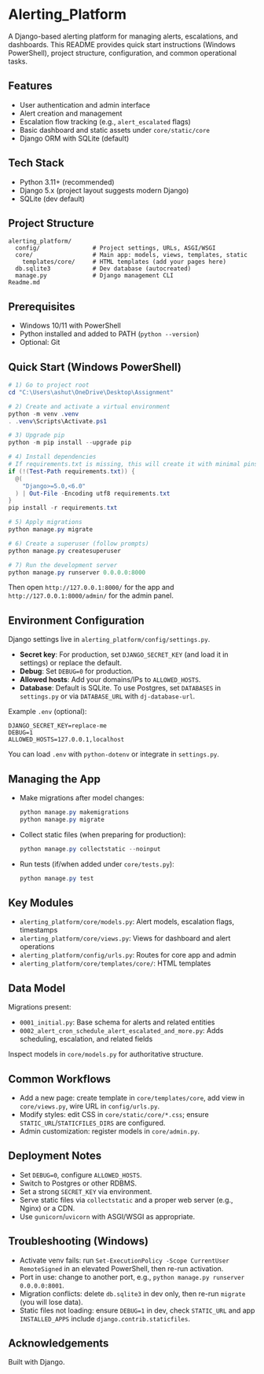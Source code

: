 # Alerting_Platform

A Django-based alerting platform for managing alerts, escalations, and dashboards. This README provides quick start instructions (Windows PowerShell), project structure, configuration, and common operational tasks.

## Features
- User authentication and admin interface
- Alert creation and management
- Escalation flow tracking (e.g., `alert_escalated` flags)
- Basic dashboard and static assets under `core/static/core`
- Django ORM with SQLite (default)

## Tech Stack
- Python 3.11+ (recommended)
- Django 5.x (project layout suggests modern Django)
- SQLite (dev default)

## Project Structure
```
alerting_platform/
  config/               # Project settings, URLs, ASGI/WSGI
  core/                 # Main app: models, views, templates, static
    templates/core/     # HTML templates (add your pages here)
  db.sqlite3            # Dev database (autocreated)
  manage.py             # Django management CLI
Readme.md
```

## Prerequisites
- Windows 10/11 with PowerShell
- Python installed and added to PATH (`python --version`)
- Optional: Git

## Quick Start (Windows PowerShell)
```powershell
# 1) Go to project root
cd "C:\Users\ashut\OneDrive\Desktop\Assignment"

# 2) Create and activate a virtual environment
python -m venv .venv
. .venv\Scripts\Activate.ps1

# 3) Upgrade pip
python -m pip install --upgrade pip

# 4) Install dependencies
# If requirements.txt is missing, this will create it with minimal pins.
if (!(Test-Path requirements.txt)) {
  @(
    "Django>=5.0,<6.0"
  ) | Out-File -Encoding utf8 requirements.txt
}
pip install -r requirements.txt

# 5) Apply migrations
python manage.py migrate

# 6) Create a superuser (follow prompts)
python manage.py createsuperuser

# 7) Run the development server
python manage.py runserver 0.0.0.0:8000
```

Then open `http://127.0.0.1:8000/` for the app and `http://127.0.0.1:8000/admin/` for the admin panel.

## Environment Configuration
Django settings live in `alerting_platform/config/settings.py`.

- **Secret key**: For production, set `DJANGO_SECRET_KEY` (and load it in settings) or replace the default.
- **Debug**: Set `DEBUG=0` for production.
- **Allowed hosts**: Add your domains/IPs to `ALLOWED_HOSTS`.
- **Database**: Default is SQLite. To use Postgres, set `DATABASES` in `settings.py` or via `DATABASE_URL` with `dj-database-url`.

Example `.env` (optional):
```
DJANGO_SECRET_KEY=replace-me
DEBUG=1
ALLOWED_HOSTS=127.0.0.1,localhost
```
You can load `.env` with `python-dotenv` or integrate in `settings.py`.

## Managing the App
- Make migrations after model changes:
  ```powershell
  python manage.py makemigrations
  python manage.py migrate
  ```
- Collect static files (when preparing for production):
  ```powershell
  python manage.py collectstatic --noinput
  ```
- Run tests (if/when added under `core/tests.py`):
  ```powershell
  python manage.py test
  ```

## Key Modules
- `alerting_platform/core/models.py`: Alert models, escalation flags, timestamps
- `alerting_platform/core/views.py`: Views for dashboard and alert operations
- `alerting_platform/config/urls.py`: Routes for core app and admin
- `alerting_platform/core/templates/core/`: HTML templates

## Data Model
Migrations present:
- `0001_initial.py`: Base schema for alerts and related entities
- `0002_alert_cron_schedule_alert_escalated_and_more.py`: Adds scheduling, escalation, and related fields

Inspect models in `core/models.py` for authoritative structure.

## Common Workflows
- Add a new page: create template in `core/templates/core`, add view in `core/views.py`, wire URL in `config/urls.py`.
- Modify styles: edit CSS in `core/static/core/*.css`; ensure `STATIC_URL`/`STATICFILES_DIRS` are configured.
- Admin customization: register models in `core/admin.py`.

## Deployment Notes
- Set `DEBUG=0`, configure `ALLOWED_HOSTS`.
- Switch to Postgres or other RDBMS.
- Set a strong `SECRET_KEY` via environment.
- Serve static files via `collectstatic` and a proper web server (e.g., Nginx) or a CDN.
- Use `gunicorn`/`uvicorn` with ASGI/WSGI as appropriate.

## Troubleshooting (Windows)
- Activate venv fails: run `Set-ExecutionPolicy -Scope CurrentUser RemoteSigned` in an elevated PowerShell, then re-run activation.
- Port in use: change to another port, e.g., `python manage.py runserver 0.0.0.0:8001`.
- Migration conflicts: delete `db.sqlite3` in dev only, then re-run `migrate` (you will lose data).
- Static files not loading: ensure `DEBUG=1` in dev, check `STATIC_URL` and app `INSTALLED_APPS` include `django.contrib.staticfiles`.


## Acknowledgements
Built with Django.




